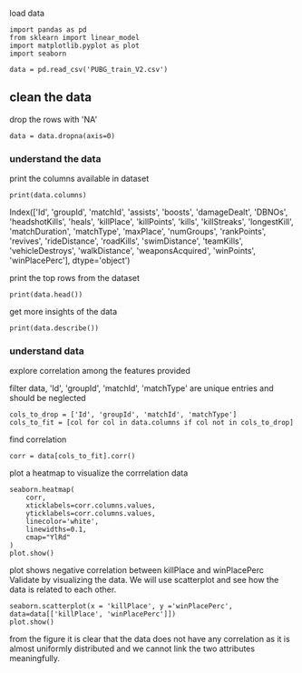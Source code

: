 
load data
```
import pandas as pd
from sklearn import linear_model
import matplotlib.pyplot as plot
import seaborn

data = pd.read_csv('PUBG_train_V2.csv')
```


## clean the data

drop the rows with 'NA'
 
```
data = data.dropna(axis=0)
```

### understand the data

print the columns available in dataset

```
print(data.columns)
```

Index(['Id', 'groupId', 'matchId', 'assists', 'boosts', 'damageDealt', 'DBNOs',
       'headshotKills', 'heals', 'killPlace', 'killPoints', 'kills',
       'killStreaks', 'longestKill', 'matchDuration', 'matchType', 'maxPlace',
       'numGroups', 'rankPoints', 'revives', 'rideDistance', 'roadKills',
       'swimDistance', 'teamKills', 'vehicleDestroys', 'walkDistance',
       'weaponsAcquired', 'winPoints', 'winPlacePerc'],
      dtype='object')


print the top rows from the dataset

```
print(data.head())
```

get more insights of the data
```
print(data.describe())

```

### understand data

explore correlation among the features provided

filter data, 'Id', 'groupId', 'matchId', 'matchType' are unique entries and should be neglected 
```
cols_to_drop = ['Id', 'groupId', 'matchId', 'matchType']
cols_to_fit = [col for col in data.columns if col not in cols_to_drop]
```
find correlation
```
corr = data[cols_to_fit].corr()
```

plot a heatmap to visualize the corrrelation data
```
seaborn.heatmap(
    corr,
    xticklabels=corr.columns.values,
    yticklabels=corr.columns.values,
    linecolor='white',
    linewidths=0.1,
    cmap="YlRd"
)
plot.show()
```

plot shows negative correlation between killPlace and winPlacePerc
Validate by visualizing the data. We will use scatterplot and see how the data is related to each other.

```
seaborn.scatterplot(x = 'killPlace', y ='winPlacePerc', data=data[['killPlace', 'winPlacePerc']])
plot.show()
```

from the figure it is clear that the data does not have any correlation as it is almost uniformly distributed
and we cannot link the two attributes meaningfully.
